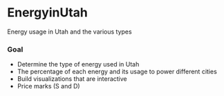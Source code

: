 # EnergyinUtah
Energy usage in Utah and the various types 

### Goal
- Determine the type of energy used in Utah
- The percentage of each energy and its usage to power different cities
- Build visualizations that are interactive 
- Price marks (S and D)
